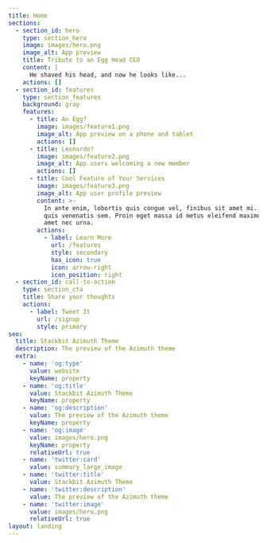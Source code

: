 ```yaml
---
title: Home
sections:
  - section_id: hero
    type: section_hero
    image: images/hero.png
    image_alt: App preview
    title: Tribute to an Egg Head CEO
    content: |
      He shaved his head, and now he looks like...
    actions: []
  - section_id: features
    type: section_features
    background: gray
    features:
      - title: An Egg?
        image: images/feature1.png
        image_alt: App preview on a phone and tablet
        actions: []
      - title: Leonardo?
        image: images/feature2.png
        image_alt: App users welcoming a new member
        actions: []
      - title: Cool Feature of Your Services
        image: images/feature3.png
        image_alt: App user profile preview
        content: >-
          In ante enim, lobortis quis congue vel, finibus sit amet mi. Aenean
          quis venenatis sem. Proin eget massa id metus eleifend maximus sit
          amet nec urna.
        actions:
          - label: Learn More
            url: /features
            style: secondary
            has_icon: true
            icon: arrow-right
            icon_position: right
  - section_id: call-to-action
    type: section_cta
    title: Share your thoughts
    actions:
      - label: Tweet It
        url: /signup
        style: primary
seo:
  title: Stackbit Azimuth Theme
  description: The preview of the Azimuth theme
  extra:
    - name: 'og:type'
      value: website
      keyName: property
    - name: 'og:title'
      value: Stackbit Azimuth Theme
      keyName: property
    - name: 'og:description'
      value: The preview of the Azimuth theme
      keyName: property
    - name: 'og:image'
      value: images/hero.png
      keyName: property
      relativeUrl: true
    - name: 'twitter:card'
      value: summary_large_image
    - name: 'twitter:title'
      value: Stackbit Azimuth Theme
    - name: 'twitter:description'
      value: The preview of the Azimuth theme
    - name: 'twitter:image'
      value: images/hero.png
      relativeUrl: true
layout: landing
---
```

